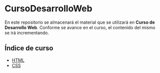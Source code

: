 # CursoDesarrolloWeb
En este repositorio se almacenará el material que se utilizará en **Curso de Desarrollo Web**. Conforme se avance en el curso, el contenido del mismo se irá incrementando. 


## Índice de curso
- [HTML](https://github.com/andreiDev1/CursoDesarrolloWeb/tree/main/01-CursoHTML)
- [CSS](https://github.com/walterarriaza/CursoDesarrolloWeb/tree/main/02-%20CursoCSS)



